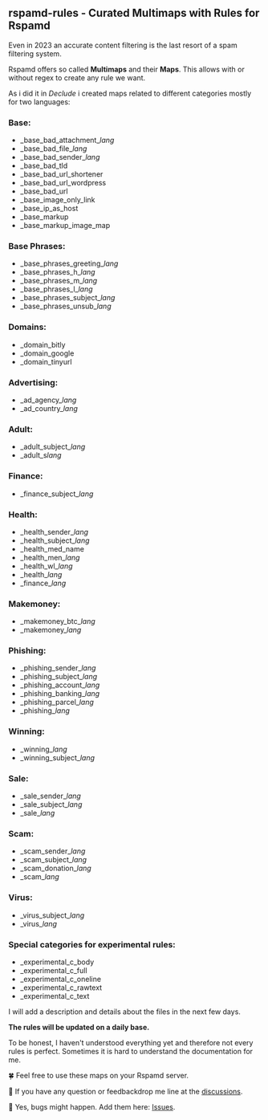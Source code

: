 ## rspamd-rules - Curated Multimaps with Rules for Rspamd

Even in 2023 an accurate content filtering is the last resort of a spam filtering system.

Rspamd offers so called **Multimaps** and their **Maps**. This allows with or without regex to create any rule we want.

As i did it in *Declude* i created maps related to different categories mostly for two languages:

### Base:
* \_base_bad\_attachment_*lang*
* \_base_bad\_file_*lang*
* \_base_bad\_sender_*lang*
* \_base_bad\_tld
* \_base_bad\_url_shortener
* \_base_bad\_url_wordpress
* \_base_bad\_url
* \_base_image_only_link
* \_base_ip_as_host
* \_base_markup
* \_base_markup_image_map

### Base Phrases:
* \_base_phrases_greeting_*lang*
* \_base_phrases_h_*lang*
* \_base_phrases_m_*lang*
* \_base_phrases_l_*lang*
* \_base_phrases_subject_*lang*
* \_base_phrases_unsub_*lang*

### Domains:
* \_domain_bitly
* \_domain_google
* \_domain_tinyurl

### Advertising:
* \_ad_agency\_*lang*
* \_ad_country\_*lang*

### Adult:
* \_adult_subject_*lang*
* \_adult_s*lang*

### Finance:
* \_finance_subject_*lang*

### Health:
* \_health_sender_*lang*
* \_health_subject_*lang*
* \_health_med_name
* \_health_men_*lang*
* \_health_wl_*lang*
* \_health_*lang*
* \_finance_*lang*

### Makemoney:
* \_makemoney_btc_*lang*
* \_makemoney_*lang*

### Phishing:
* \_phishing_sender_*lang*
* \_phishing_subject_*lang*
* \_phishing_account_*lang*
* \_phishing_banking_*lang*
* \_phishing_parcel_*lang*
* \_phishing_*lang*

### Winning:
* \_winning_*lang*
* \_winning_subject_*lang*

### Sale:
* \_sale_sender_*lang*
* \_sale_subject_*lang*
* \_sale_*lang*

### Scam:
* \_scam_sender_*lang*
* \_scam_subject_*lang*
* \_scam_donation_*lang*
* \_scam_*lang*

### Virus:
* \_virus_subject_*lang*
* \_virus_*lang*

### Special categories for experimental rules:
* \_experimental_c_body
* \_experimental_c_full
* \_experimental_c_oneline
* \_experimental_c_rawtext
* \_experimental_c_text

I will add a description and details about the files in the next few days.

**The rules will be updated on a daily base.**

To be honest, I haven't understood everything yet and therefore not every rules is perfect.
Sometimes it is hard to understand the documentation for me.

🍀 Feel free to use these maps on your Rspamd server.

📢 If you have any question or feedbackdrop me line at the [discussions](https://github.com/martinschaible/rspamd-rules/discussions).

🐛 Yes, bugs might happen. Add them here: [Issues](https://github.com/martinschaible/rspamd-rules/issues).

